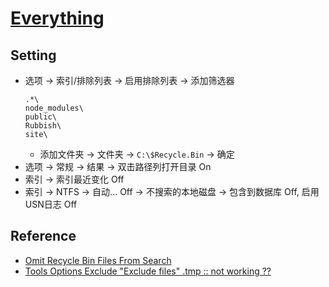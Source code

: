 # [Everything](https://www.voidtools.com/)

## Setting

- 选项 → 索引/排除列表 → 启用排除列表 → 添加筛选器
  ```
  .*\
  node_modules\
  public\
  Rubbish\
  site\
  ```
  - 添加文件夹 → 文件夹 → `C:\$Recycle.Bin` → 确定
- 选项 → 常规 → 结果 → 双击路径列打开目录 On
- 索引 → 索引最近变化 Off
- 索引 → NTFS → 自动... Off → 不搜索的本地磁盘 → 包含到数据库 Off, 启用USN日志 Off

## Reference

- [Omit Recycle Bin Files From Search](https://www.voidtools.com/forum/viewtopic.php?t=6454)
- [Tools Options Exclude "Exclude files" .tmp :: not working ??](https://www.voidtools.com/forum/viewtopic.php?t=11617)